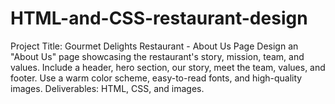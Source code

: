 # HTML-and-CSS-restaurant-design
Project Title: Gourmet Delights Restaurant - About Us Page  Design an "About Us" page showcasing the restaurant's story, mission, team, and values. Include a header, hero section, our story, meet the team, values, and footer. Use a warm color scheme, easy-to-read fonts, and high-quality images. Deliverables: HTML, CSS, and images.
